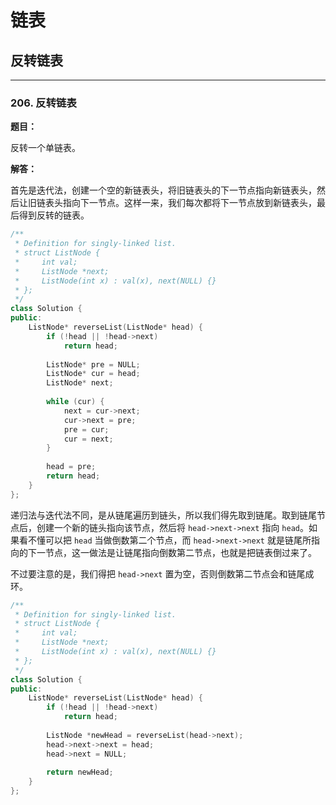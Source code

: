 # 链表

## 反转链表

---

### 206. 反转链表

**题目：**

反转一个单链表。

**解答：**

首先是迭代法，创建一个空的新链表头，将旧链表头的下一节点指向新链表头，然后让旧链表头指向下一节点。这样一来，我们每次都将下一节点放到新链表头，最后得到反转的链表。

```cpp
/**
 * Definition for singly-linked list.
 * struct ListNode {
 *     int val;
 *     ListNode *next;
 *     ListNode(int x) : val(x), next(NULL) {}
 * };
 */
class Solution {
public:
    ListNode* reverseList(ListNode* head) {
        if (!head || !head->next)
            return head;
        
        ListNode* pre = NULL;
        ListNode* cur = head;
        ListNode* next;
        
        while (cur) {
            next = cur->next;
            cur->next = pre;
            pre = cur;
            cur = next;
        }
        
        head = pre;
        return head;
    }
};
```

递归法与迭代法不同，是从链尾遍历到链头，所以我们得先取到链尾。取到链尾节点后，创建一个新的链头指向该节点，然后将 `head->next->next` 指向 `head`。如果看不懂可以把 `head` 当做倒数第二个节点，而 `head->next->next` 就是链尾所指向的下一节点，这一做法是让链尾指向倒数第二节点，也就是把链表倒过来了。

不过要注意的是，我们得把 `head->next` 置为空，否则倒数第二节点会和链尾成环。

```cpp
/**
 * Definition for singly-linked list.
 * struct ListNode {
 *     int val;
 *     ListNode *next;
 *     ListNode(int x) : val(x), next(NULL) {}
 * };
 */
class Solution {
public:
    ListNode* reverseList(ListNode* head) {
        if (!head || !head->next)
            return head;
        
        ListNode *newHead = reverseList(head->next);
        head->next->next = head;
        head->next = NULL;
        
        return newHead;
    }
};
```